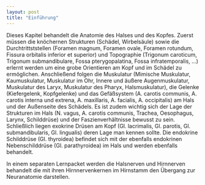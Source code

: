 ```yaml
---
layout: post
title: "Einführung"
---
```

Dieses Kapitel behandelt die Anatomie des Halses und des Kopfes. Zuerst müssen die knöchernen Strukturen (Schädel, Wirbelsäule) sowie die Durchtrittststellen (Foramen magnum, Foramen ovale, Foramen rotundum, Fissura orbitalis inferior et superior) und Topographie (Trigonum caroticum, Trigonum submandibulare, Fossa pterygopalatina, Fossa infratemporalis, ...) erlernt werden um eine grobe Orientieren am Kopf und im Schädel zu ermöglichen. Anschließend folgen die Muskulatur (Mimische Muskulatur, Kaumuskulatur, Muskulatur im Ohr, Innere und äußere Augenmuskulatur, Muskulatur des Laryx, Muskulatur des Pharyx, Halsmuskulatur), die Gelenke (Kiefergelenk, Kopfgelenke) und das Gefäßsystem (A. carotis communis, A. carotis interna und extrena, A. maxillaris, A. facialis, A. occipitalis) am Hals und der Außenseite des Schädels. Es ist zudem wichtig sich der Lage der Strukturen im Hals (N. vagus, A. carotis communis, Trachea, Oesophagus, Larynx, Schilddrüse) und der Faszienverhältnisse bewusst zu sein. Schließlich liegen exokrine Drüsen am Kopf (Gl. lacrimalis, Gl. parotis, Gl. submandibularis, Gl. lingualis) deren Lage man kennen sollte. Die endokrine Schilddrüse (Gl. thyroidea) befindet sich mit der ebenfalls endokrinen Nebenschilddrüse (Gl. parathyroidea) im Hals und werden ebenfalls behandelt.

In einem separaten Lernpacket werden die Halsnerven und Hirnnerven behandelt die mit ihren Hirnnervenkernen im Hirnstamm den Übergang zur Neuranatomie darstellen.
